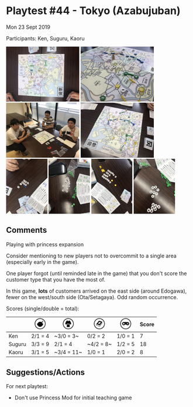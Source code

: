 # Playtest #44 - Tokyo (Azabujuban)

Mon 23 Sept 2019

Participants: Ken, Suguru, Kaoru

<img src="images/pt44/pt44-2226.jpg" height="150px"/> <img src="images/pt44/pt44-2227.jpg" height="150px"/> <img src="images/pt44/pt44-2228.jpg" height="150px"/> <img src="images/pt44/pt44-2229.jpg" height="150px"/> <img src="images/pt44/pt44-2231.jpg" height="150px"/> <img src="images/pt44/pt44-2232.jpg" height="150px"/> <img src="images/pt44/pt44-2233.jpg" height="150px"/> <img src="images/pt44/pt44-2234.jpg" height="150px"/> 

## Comments

Playing with princess expansion

Consider mentioning to new players not to overcommit to a single area (especially early in the game).

One player forgot (until reminded late in the game) that you don't score the customer type that you have the most of.

In this game, **lots** of customers arrived on the east side (around Edogawa), fewer on the west/south side (Ota/Setagaya). Odd random occurrence.

Scores (single/double = total):

|         |  <img src="../components/customers/food.png" height="30px"/>  |  <img src="../components/customers/clothing.png" height="30px"/>  |  <img src="../components/customers/books.png" height="30px"/>  |  <img src="../components/customers/electronics.png" height="30px"/>  | Score |
| ------- | --- | --- | --- | --- | --- |
| Ken     | 2/1 = 4 |~3/0 = 3~| 0/2 = 2 | 1/0 = 1   |  7 |
| Suguru  | 3/3 = 9 | 2/1 = 4 |~4/2 = 8~| 1/2 = 5   | 18 |
| Kaoru   | 3/1 = 5 |~3/4 = 11~| 1/0 = 1 | 2/0 = 2  |  8 |

## Suggestions/Actions

For next playtest:

* Don't use Princess Mod for initial teaching game